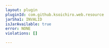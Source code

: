 ```yaml
---
layout: plugin
pluginId: com.github.ksoichiro.web.resource
jarSha1: INVALID
isJarAvailable: true
error: NONE
violations: []

---
```

